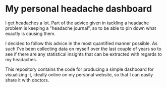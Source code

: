 # My personal headache dashboard

I get headaches a lot. Part of the advice given in tackling a headache problem
is keeping a "headache journal", so to be able to pin down what exactly is
causing them.

I decided to follow this advice in the most quantified manner possible. As such
I've been collecting data on myself over the last couple of years so to see if
there are any statistical insights that can be extracted with regards to my
headaches.

This repository contains the code for producing a simple dashboard for
visualizing it, ideally online on my personal website, so that I can easily
share it with doctors.
